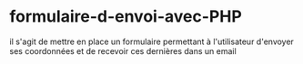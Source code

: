 # formulaire-d-envoi-avec-PHP
il s'agit de mettre en place un formulaire permettant à l'utilisateur d'envoyer ses coordonnées et de recevoir ces dernières dans un email 
